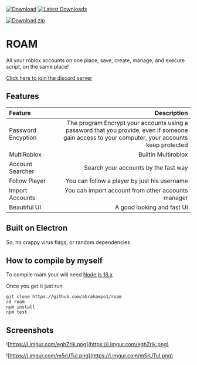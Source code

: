 [![Download](https://img.shields.io/github/v/release/Abrahampo1/ROAM)](https://github.com/abrahampo1/ROAM/releases/latest)
[![Latest Downloads](https://img.shields.io/github/downloads/Abrahampo1/ROAM/latest/total)](https://github.com/abrahampo1/ROAM/releases)



<!-- BEGIN LATEST DOWNLOAD BUTTON -->
[![Download zip](https://custom-icon-badges.herokuapp.com/badge/-Download-blue?style=for-the-badge&logo=download&logoColor=white "Download")](https://github.com/abrahampo1/ROAM/releases/download/1.0/roam.Setup.1.0.0.exe)
<!-- END LATEST DOWNLOAD BUTTON -->

# ROAM

All your roblox accounts on one place, save, create, manage, and execute script, on the same place!

[Click here to join the discord server](https://discord.gg/Ft9HtM7ZGa)

## Features

| Feature | Description |
| :--- | ---: |
| Password Encyption | The program Encrypt your accounts using a password that you provide, even if someone gain access to your computer, your accounts keep protected |
| MultiRoblox | BuiltIn Multiroblox |
| Account Searcher | Search your accounts by the fast way |
| Follow Player | You can follow a player by just his username | 
| Import Accounts | You can import account from other accounts manager |
| Beautiful UI | A good looking and fast UI |

## Built on Electron

So, no crappy virus flags, or random dependencies

## How to compile by myself

To compile roam your will need [Node.js 18.x](https://nodejs.org/en/)

Once you get it just run

```
git clone https://github.com/abrahampo1/roam
cd roam
npm install
npm test
```


## Screenshots

![https://i.imgur.com/eghZrlk.png](https://i.imgur.com/eghZrlk.png)

![https://i.imgur.com/m5rUTuI.png](https://i.imgur.com/m5rUTuI.png)

